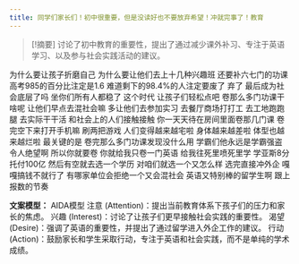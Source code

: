 ```yaml
---
title: 同学们家长们！初中很重要，但是没读好也不要放弃希望！冲就完事了！教育 
---
```

 > [!摘要]
讨论了初中教育的重要性，提出了通过减少课外补习、专注于英语学习、以及参与社会实践活动的建议。

为什么要让孩子折磨自己
为什么要让他们去上十几种兴趣班
还要补六七门的功课
高考985的百分比注定是1.6
难道剩下的98.4%的人注定要废了
弃了
最后成为社会底层了吗
坐你们所有人都稳了
这个时代
让孩子们轻松点吧
卷那么多门功课干啥呢
让他们早点去混社会嘛
多让他们去参加实习
去餐厅商场打打工
去工地跑跑腿
去实际干干活
和社会上的人们接触接触
你一天天待在房间里面卷那几门课
卷完空下来打开手机嘛
刷两把游戏
人们变得越来越宅啦
身体越来越差啦
体型也越来越烂啦
最关键的是
卷完那么多门功课发现没什么用
学霸们他永远是学霸强盗
令人绝望啊
所以你就要卷
你就给我只卷一门英语
给我往死里喷死里学
学亚斯8分
托付100亿
然后有空就去选一个学历
对咱们就选一个又怎么样
选完直接冲外企
嘎嘎搞钱不就行了
有哪家单位会拒绝一个又会混社会
英语又特别棒的留学生啊
跟上报数的节奏

**文案模型：**
AIDA模型
注意 (Attention)：提出当前教育体系下孩子们的压力和家长的焦虑。
兴趣 (Interest)：讨论了让孩子们更早接触社会实践的重要性。
渴望 (Desire)：强调了英语的重要性，并提出了通过留学进入外企工作的建议。
行动 (Action)：鼓励家长和学生采取行动，专注于英语和社会实践，而不是单纯的学术成绩。
